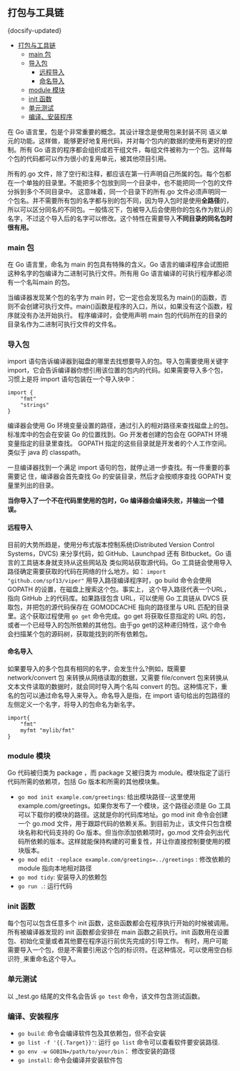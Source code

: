 ## 打包与工具链
{docsify-updated}

- [打包与工具链](#打包与工具链)
	- [main 包](#main-包)
	- [导入包](#导入包)
		- [远程导入](#远程导入)
		- [命名导入](#命名导入)
	- [module 模块](#module-模块)
	- [init 函数](#init-函数)
	- [单元测试](#单元测试)
	- [编译、安装程序](#编译安装程序)


在 Go 语言里，包是个非常重要的概念。其设计理念是使用包来封装不同 语义单元的功能。这样做，能够更好地复用代码，并对每个包内的数据的使用有更好的控制。所有 Go 语言的程序都会组织成若干组文件，每组文件被称为一个包。这样每个包的代码都可以作为很小的复用单元，被其他项目引用。

所有的.go 文件，除了空行和注释，都应该在第一行声明自己所属的包。每个包都在一个单独的目录里。不能把多个包放到同一个目录中，也不能把同一个包的文件分拆到多个不同目录中。 这意味着，同一个目录下的所有.go 文件必须声明同一个包名。并不需要所有包的名字都与别的包不同，因为导入包时是使用**全路径**的，所以可以区分同名的不同包。一般情况下，包被导入后会使用你的包名作为默认的名字，不过这个导入后的名字可以修改。这个特性在需要导入**不同目录的同名包时很有用。**

### main 包
在 Go 语言里，命名为 main 的包具有特殊的含义。Go 语言的编译程序会试图把这种名字的包编译为二进制可执行文件。所有用 Go 语言编译的可执行程序都必须有一个名叫main 的包。

当编译器发现某个包的名字为 main 时，它一定也会发现名为 main()的函数，否则不会创建可执行文件。main()函数是程序的入口，所以，如果没有这个函数，程序就没有办法开始执行。 程序编译时，会使用声明 main 包的代码所在的目录的目录名作为二进制可执行文件的文件名。

### 导入包
import 语句告诉编译器到磁盘的哪里去找想要导入的包。导入包需要使用关键字 import，它会告诉编译器你想引用该位置的包内的代码。如果需要导入多个包，习惯上是将 import 语句包装在一个导入块中：
```
import {
	"fmt"
	"strings"
}
```
编译器会使用 Go 环境变量设置的路径，通过引入的相对路径来查找磁盘上的包。标准库中的包会在安装 Go 的位置找到。Go 开发者创建的包会在 GOPATH 环境变量指定的目录里查找。 GOPATH 指定的这些目录就是开发者的个人工作空间。类似于 java 的 classpath。

一旦编译器找到一个满足 import 语句的包，就停止进一步查找。有一件重要的事需要记 住，编译器会首先查找 Go 的安装目录，然后才会按顺序查找 GOPATH 变量里列出的目录。

**当你导入了一个不在代码里使用的包时，Go 编译器会编译失败，并输出一个错误。**

#### 远程导入
目前的大势所趋是，使用分布式版本控制系统(Distributed Version Control Systems，DVCS) 来分享代码，如 GitHub、Launchpad 还有 Bitbucket。Go 语言的工具链本身就支持从这些网站及 类似网站获取源代码。Go 工具链会使用导入路径确定需要获取的代码在网络的什么地方。如：
```import "github.com/spf13/viper"```
用导入路径编译程序时，go build 命令会使用 GOPATH 的设置，在磁盘上搜索这个包。事实上， 这个导入路径代表一个URL，指向 GitHub 上的代码库。如果路径包含 URL，可以使用 Go 工具链从 DVCS 获取包，并把包的源代码保存在 GOMODCACHE 指向的路径里与 URL 匹配的目录里。这个获取过程使用 `go get` 命令完成。go get 将获取任意指定的 URL 的包，或者一个已经导入的包所依赖的其他包。由于go get的这种递归特性，这个命令会扫描某个包的源码树，获取能找到的所有依赖包。

#### 命名导入
如果要导入的多个包具有相同的名字，会发生什么?例如，既需要 network/convert 包 来转换从网络读取的数据，又需要 file/convert 包来转换从文本文件读取的数据时，就会同时导入两个名叫 convert 的包。这种情况下，重名的包可以通过命名导入来导入。命名导入是指，在 import 语句给出的包路径的左侧定义一个名字，将导入的包命名为新名字。
```
import{
	"fmt"
	myfmt "mylib/fmt"
}
```

###  module 模块
Go 代码被归类为 package ，而 package 又被归类为 module。模块指定了运行代码所需的依赖项，包括 Go 版本和所需的其他模块集。

+ `go mod init example.com/greetings`: 
  给出模块路径--这里使用 example.com/greetings。如果你发布了一个模块，这个路径必须是 Go 工具可以下载你的模块的路径。这就是你的代码库地址。go mod init 命令会创建一个 go.mod 文件，用于跟踪代码的依赖关系。到目前为止，该文件只包含模块名称和代码支持的 Go 版本。但当你添加依赖项时，go.mod 文件会列出代码所依赖的版本。这样就能保持构建的可重复性，并让你直接控制要使用的模块版本。
+ `go mod edit -replace example.com/greetings=../greetings` : 修改依赖的module 指向本地相对路径
+ `go mod tidy`: 安装导入的依赖包
+ `go run .`: 运行代码


### init 函数
每个包可以包含任意多个 init 函数，这些函数都会在程序执行开始的时候被调用。所有被编译器发现的 init 函数都会安排在 main 函数之前执行。init 函数用在设置包、初始化变量或者其他要在程序运行前优先完成的引导工作。
有时，用户可能需要导入一个包，但是不需要引用这个包的标识符。在这种情况，可以使用空白标识符`_`来重命名这个导入。



### 单元测试	
以 _test.go 结尾的文件名会告诉 `go test` 命令，该文件包含测试函数。

### 编译、安装程序
+ `go build`: 命令会编译软件包及其依赖包，但不会安装
+ `go list -f '{{.Target}}'`: 运行 `go list` 命令可以查看软件要安装路径.
+ `go env -w GOBIN=/path/to/your/bin`： 修改安装的路径
+ `go install`: 命令会编译并安装软件包